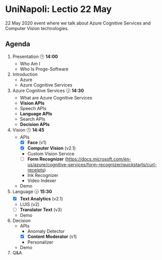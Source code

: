 # UniNapoli: Lectio 22 May

22 May 2020 event where we talk about Azure Cognitive Services and Computer Vision technologies.

## Agenda

1. Presentation :clock2: **14:00**
   - Who Am I
   - Who Is Proge-Software
2. Introduction
   - Azure
   - Azure Cognitive Services
3. Azure Cognitive Services :clock230: **14:30**
   - What are Azure Cognitive Services
   - **Vision APIs**
   - Speech APIs
   - **Language APIs**
   - Search APIs
   - **Decision APIs**
4. Vision :clock3: **14:45**
   - APIs
      - [x] **Face** (v1)
      - [x] **Computer Vision** (v2.1)
      - Custom Vision Service
      - [ ] **Form Recognizer** (https://docs.microsoft.com/en-us/azure/cognitive-services/form-recognizer/quickstarts/curl-receipts)
      - Ink Recognizer
      - Video Indexer
   - Demo
5. Language :clock330: **15:30**
   - [x] **Text Analytics** (v2.1)
   - LUIS (v2)
   - [ ] **Translator Text** (v3)
   - Demo 
6. Decision 
   - APIs
     - Anomaly Detector
     - [x] **Content Moderator** (v1)
     - Personalizer
   - Demo
7.  Q&A
